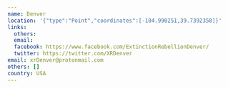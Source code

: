 ```yaml
---
name: Denver
location: '{"type":"Point","coordinates":[-104.990251,39.7392358]}'
links:
  others: 
  email: 
  facebook: https://www.facebook.com/ExtinctionRebellionDenver/
  twitter: https://twitter.com/XRDenver
email: xrDenver@protonmail.com
others: []
country: USA
---
```

